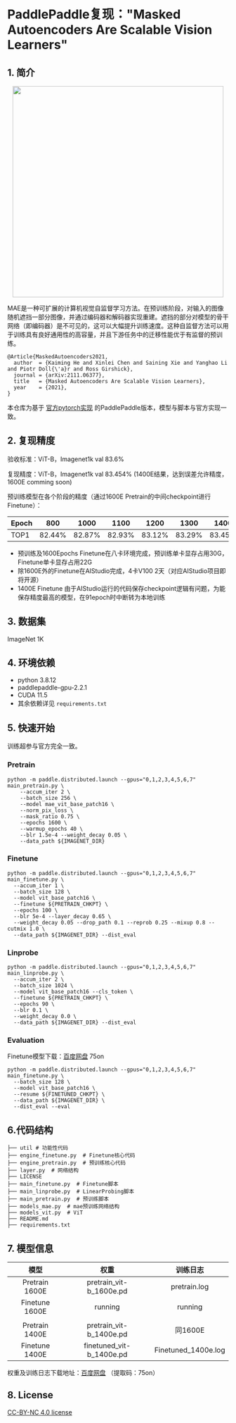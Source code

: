 # PaddlePaddle复现："Masked Autoencoders Are Scalable Vision Learners"

## 1. 简介
<p align="center">
  <img src="https://user-images.githubusercontent.com/11435359/146857310-f258c86c-fde6-48e8-9cee-badd2b21bd2c.png" width="480">
</p>

MAE是一种可扩展的计算机视觉自监督学习方法。在预训练阶段，对输入的图像随机遮挡一部分图像，并通过编码器和解码器实现重建。遮挡的部分对模型的骨干网络（即编码器）是不可见的，这可以大幅提升训练速度。这种自监督方法可以用于训练具有良好通用性的高容量，并且下游任务中的迁移性能优于有监督的预训练。

```
@Article{MaskedAutoencoders2021,
  author  = {Kaiming He and Xinlei Chen and Saining Xie and Yanghao Li and Piotr Doll{\'a}r and Ross Girshick},
  journal = {arXiv:2111.06377},
  title   = {Masked Autoencoders Are Scalable Vision Learners},
  year    = {2021},
}
```
本仓库为基于 [官方pytorch实现](https://github.com/facebookresearch/mae) 的PaddlePaddle版本，模型与脚本与官方实现一致。

## 2. 复现精度
验收标准：ViT-B，Imagenet1k val 83.6%

复现精度：ViT-B，Imagenet1k val 83.454% (1400E结果，达到误差允许精度，1600E comming soon)

预训练模型在各个阶段的精度（通过1600E Pretrain的中间checkpoint进行Finetune）：

| Epoch | 800    | 1000   | 1100   | 1200   | 1300   | 1400   | 1600    |
| ----- | ------ | ------ | ------ | ------ | ------ | ------ | ------- |
| TOP1  | 82.44% | 82.87% | 82.93% | 83.12% | 83.29% | 83.45% | Running |

- 预训练及1600Epochs Finetune在八卡环境完成，预训练单卡显存占用30G，Finetune单卡显存占用22G
- 除1600E外的Finetune在AIStudio完成，4卡V100 2天（对应AIStudio项目即将开源）
- 1400E Finetune 由于AIStudio运行的代码保存checkpoint逻辑有问题，为能保存精度最高的模型，在91epoch时中断转为本地训练

## 3. 数据集

ImageNet 1K

## 4. 环境依赖

- python 3.8.12
- paddlepaddle-gpu-2.2.1
- CUDA 11.5
- 其余依赖详见 `requirements.txt`

## 5. 快速开始

训练超参与官方完全一致。

### Pretrain

```
python -m paddle.distributed.launch --gpus="0,1,2,3,4,5,6,7" main_pretrain.py \
	--accum_iter 2 \
	--batch_size 256 \
	--model mae_vit_base_patch16 \
	--norm_pix_loss \
	--mask_ratio 0.75 \
	--epochs 1600 \
	--warmup_epochs 40 \
	--blr 1.5e-4 --weight_decay 0.05 \
	--data_path ${IMAGENET_DIR}
```

### Finetune

```
python -m paddle.distributed.launch --gpus="0,1,2,3,4,5,6,7" main_finetune.py \
  --accum_iter 1 \
  --batch_size 128 \
  --model vit_base_patch16 \
  --finetune ${PRETRAIN_CHKPT} \
  --epochs 100 \
  --blr 5e-4 --layer_decay 0.65 \
  --weight_decay 0.05 --drop_path 0.1 --reprob 0.25 --mixup 0.8 --cutmix 1.0 \
  --data_path ${IMAGENET_DIR} --dist_eval
```

### Linprobe

```
python -m paddle.distributed.launch --gpus="0,1,2,3,4,5,6,7" main_linprobe.py \
  --accum_iter 2 \
  --batch_size 1024 \
  --model vit_base_patch16 --cls_token \
  --finetune ${PRETRAIN_CHKPT} \
  --epochs 90 \
  --blr 0.1 \
  --weight_decay 0.0 \
  --data_path ${IMAGENET_DIR} --dist_eval
```

### Evaluation

Finetune模型下载：[百度网盘](https://pan.baidu.com/s/1SqmQNhzCrbt6HtpRl4ozwA) 75on

```
python -m paddle.distributed.launch --gpus="0,1,2,3,4,5,6,7" main_finetune.py \
  --batch_size 128 \
  --model vit_base_patch16 \
  --resume ${FINETUNED_CHKPT} \
  --data_path ${IMAGENET_DIR} \
  --dist_eval --eval
```

## 6.代码结构

```
├── util # 功能性代码
├── engine_finetune.py  # Finetune核心代码
├── engine_pretrain.py  # 预训练核心代码
├── layer.py  # 网络结构
├── LICENSE
├── main_finetune.py  # Finetune脚本
├── main_linprobe.py  # LinearProbing脚本
├── main_pretrain.py  # 预训练脚本
├── models_mae.py  # mae预训练网络结构
├── models_vit.py  # ViT
├── README.md
├── requirements.txt
```

## 7. 模型信息

|      模型       |           权重            |       训练日志       |
| :------------: | :----------------------: | :-----------------: |
| Pretrain 1600E | pretrain_vit-b_1600e.pd  |     pretrain.log    |
| Finetune 1600E |         running          |       running       |
||
| Pretrain 1400E | pretrain_vit-b_1400e.pd  |       同1600E       |
| Finetune 1400E | finetuned_vit-b_1400e.pd | Finetuned_1400e.log |

权重及训练日志下载地址：[百度网盘](https://pan.baidu.com/s/1SqmQNhzCrbt6HtpRl4ozwA) （提取码：75on）

## 8. License

[CC-BY-NC 4.0 license](LICENSE)

